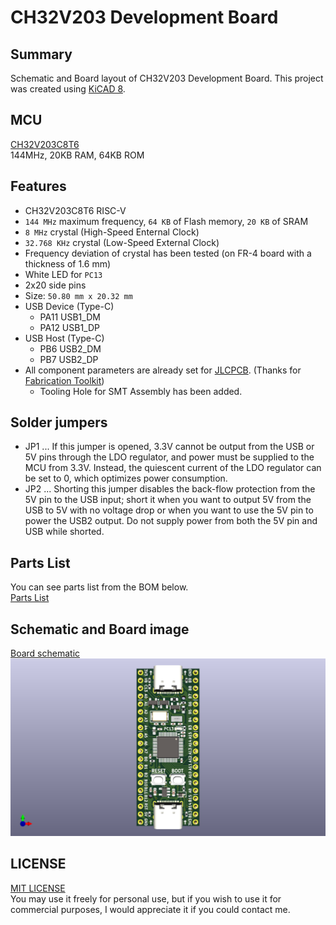 # CH32V203 Development Board

## Summary
Schematic and Board layout of CH32V203 Development Board. This project was created using [KiCAD 8](https://www.kicad.org/).

## MCU
[CH32V203C8T6](https://www.wch-ic.com/products/CH32V203.html)  
144MHz, 20KB RAM, 64KB ROM  

## Features
* CH32V203C8T6 RISC-V
* `144 MHz` maximum frequency, `64 KB` of Flash memory, `20 KB` of SRAM
* `8 MHz` crystal (High-Speed Enternal Clock)
* `32.768 KHz` crystal (Low-Speed External Clock)
* Frequency deviation of crystal has been tested (on FR-4 board with a thickness of 1.6 mm)
* White LED for `PC13`
* 2x20 side pins
* Size: `50.80 mm x 20.32 mm`
* USB Device (Type-C)
  * PA11 USB1_DM
  * PA12 USB1_DP
* USB Host (Type-C)
  * PB6 USB2_DM
  * PB7 USB2_DP
* All component parameters are already set for [JLCPCB](https://jlcpcb.com). (Thanks for [Fabrication Toolkit](https://github.com/bennymeg/Fabrication-Toolkit))
  * Tooling Hole for SMT Assembly has been added.

## Solder jumpers

* JP1 ... If this jumper is opened, 3.3V cannot be output from the USB or 5V pins through the LDO regulator, and power must be supplied to the MCU from 3.3V. Instead, the quiescent current of the LDO regulator can be set to 0, which optimizes power consumption.
* JP2 ... Shorting this jumper disables the back-flow protection from the 5V pin to the USB input; short it when you want to output 5V from the USB to 5V with no voltage drop or when you want to use the 5V pin to power the USB2 output. Do not supply power from both the 5V pin and USB while shorted.

## Parts List
You can see parts list from the BOM below.  
[Parts List](/production/bom.csv)

## Schematic and Board image
[Board schematic](CH32V203-DevBoard.pdf)  
![Board Image](CH32V203-DevBoard.png)

## LICENSE
[MIT LICENSE](/LICENSE)  
You may use it freely for personal use, but if you wish to use it for commercial purposes, I would appreciate it if you could contact me.
